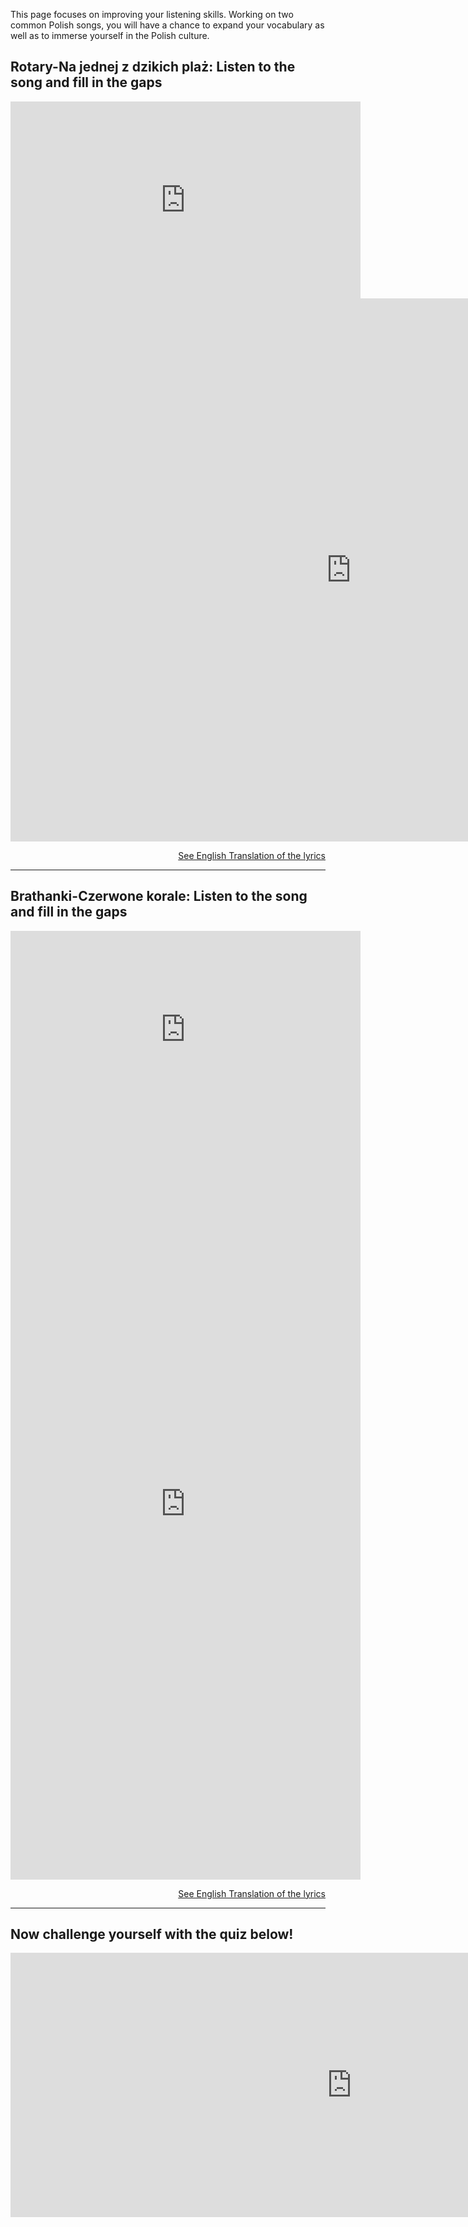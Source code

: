 <p>This page focuses on improving your listening skills. Working on two common Polish songs, you will have a chance to expand your vocabulary as well as to immerse yourself in the Polish culture. </p>

<h2>Rotary-Na jednej z dzikich plaż: Listen to the song and fill in the gaps</h2>
<iframe width="560" height="315" src="https://www.youtube.com/embed/TPZMt1Csjv4" frameborder="0" allow="accelerometer; autoplay; encrypted-media; gyroscope; picture-in-picture" allowfullscreen></iframe>
<iframe src="https://h5p.org/h5p/embed/404059" width="1090" height="869" frameborder="0" allowfullscreen="allowfullscreen"></iframe><script src="https://h5p.org/sites/all/modules/h5p/library/js/h5p-resizer.js" charset="UTF-8"></script>
   <p>
  <a style="float:right;" href="translation.html" class="btn2">See English Translation of the lyrics</a>
  </p>
  <div style="clear:both;"> </div>
<hr>

<h2>Brathanki-Czerwone korale: Listen to the song and fill in the gaps</h2>
<iframe width="560" height="315" src="https://www.youtube.com/embed/D1zHyVTsZLQ" frameborder="0" allow="accelerometer; autoplay; encrypted-media; gyroscope; picture-in-picture" allowfullscreen></iframe>

<iframe src="https://h5p.org/h5p/embed/345751" width="560" height="1203" frameborder="0" allowfullscreen="allowfullscreen"></iframe>
   <p>
  <a style="float:right;" href="translation2.html" class="btn2">See English Translation of the lyrics</a>
  </p>
  <div style="clear:both;"> </div>
  <hr>
  <h2>Now challenge yourself with the quiz below!</h2>
  <iframe src="https://h5p.org/h5p/embed/405233" width="1091" height="423" frameborder="0" allowfullscreen="allowfullscreen"></iframe><script src="https://h5p.org/sites/all/modules/h5p/library/js/h5p-resizer.js" charset="UTF-8"></script>
